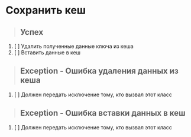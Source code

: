 # Сохранить кеш

> ## Успех
1. [ ] Удалить полученные данные ключа из кеша
2. [ ] Вставить данные в кеш

> ## Exception - Ошибка удаления данных из кеша
1. [ ] Должен передать исключение тому, кто вызвал этот класс

> ## Exception - Ошибка вставки данных в кеш
1. [ ] Должен передать исключение тому, кто вызвал этот класс